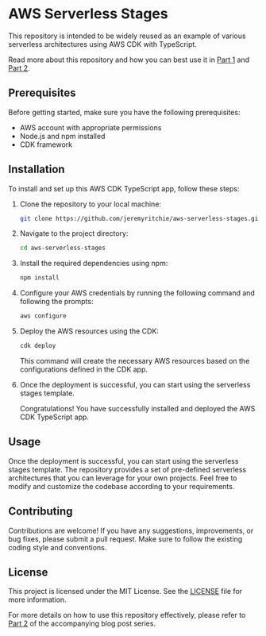 # AWS Serverless Stages

This repository is intended to be widely reused as an example of various serverless architectures using AWS CDK with TypeScript.

Read more about this repository and how you can best use it in [Part 1](https://jeremyritchie.com/posts/13/) and [Part 2](https://jeremyritchie.com/posts/14/).

## Prerequisites

Before getting started, make sure you have the following prerequisites:

- AWS account with appropriate permissions
- Node.js and npm installed
- CDK framework

## Installation

To install and set up this AWS CDK TypeScript app, follow these steps:

1. Clone the repository to your local machine:

    ```bash
    git clone https://github.com/jeremyritchie/aws-serverless-stages.git
    ```

2. Navigate to the project directory:

    ```bash
    cd aws-serverless-stages
    ```

3. Install the required dependencies using npm:

    ```bash
    npm install
    ```

4. Configure your AWS credentials by running the following command and following the prompts:

    ```bash
    aws configure
    ```

5. Deploy the AWS resources using the CDK:

    ```bash
    cdk deploy
    ```

    This command will create the necessary AWS resources based on the configurations defined in the CDK app.

6. Once the deployment is successful, you can start using the serverless stages template.

    Congratulations! You have successfully installed and deployed the AWS CDK TypeScript app.

## Usage

Once the deployment is successful, you can start using the serverless stages template. The repository provides a set of pre-defined serverless architectures that you can leverage for your own projects. Feel free to modify and customize the codebase according to your requirements.

## Contributing

Contributions are welcome! If you have any suggestions, improvements, or bug fixes, please submit a pull request. Make sure to follow the existing coding style and conventions.

## License

This project is licensed under the MIT License. See the [LICENSE](LICENSE) file for more information.

For more details on how to use this repository effectively, please refer to [Part 2](https://jeremyritchie.com/posts/14/) of the accompanying blog post series.

